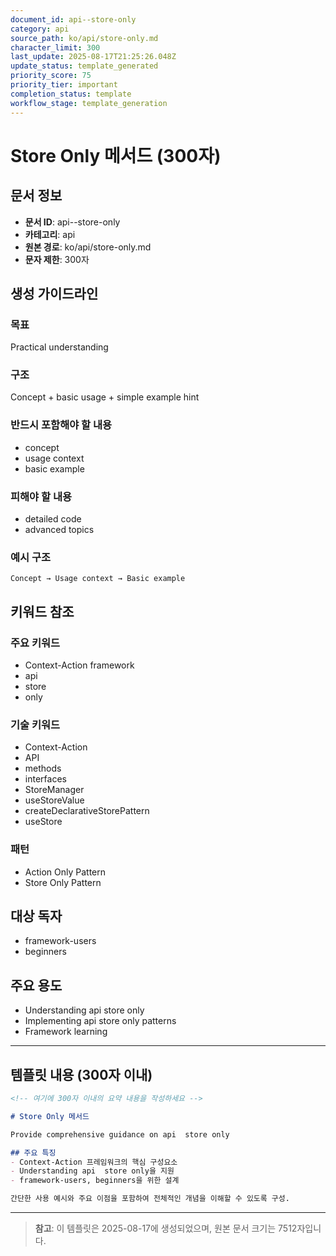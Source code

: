 ```yaml
---
document_id: api--store-only
category: api
source_path: ko/api/store-only.md
character_limit: 300
last_update: 2025-08-17T21:25:26.048Z
update_status: template_generated
priority_score: 75
priority_tier: important
completion_status: template
workflow_stage: template_generation
---
```


# Store Only 메서드 (300자)

## 문서 정보
- **문서 ID**: api--store-only
- **카테고리**: api
- **원본 경로**: ko/api/store-only.md
- **문자 제한**: 300자

## 생성 가이드라인

### 목표
Practical understanding

### 구조
Concept + basic usage + simple example hint

### 반드시 포함해야 할 내용
- concept
- usage context
- basic example

### 피해야 할 내용  
- detailed code
- advanced topics

### 예시 구조
```
Concept → Usage context → Basic example
```

## 키워드 참조

### 주요 키워드
- Context-Action framework
- api
- store
- only

### 기술 키워드
- Context-Action
- API
- methods
- interfaces
- StoreManager
- useStoreValue
- createDeclarativeStorePattern
- useStore

### 패턴
- Action Only Pattern
- Store Only Pattern

## 대상 독자
- framework-users
- beginners

## 주요 용도
- Understanding api  store only
- Implementing api  store only patterns
- Framework learning

---

## 템플릿 내용 (300자 이내)

```markdown
<!-- 여기에 300자 이내의 요약 내용을 작성하세요 -->

# Store Only 메서드

Provide comprehensive guidance on api  store only

## 주요 특징
- Context-Action 프레임워크의 핵심 구성요소
- Understanding api  store only을 지원
- framework-users, beginners을 위한 설계

간단한 사용 예시와 주요 이점을 포함하여 전체적인 개념을 이해할 수 있도록 구성.
```

---

> **참고**: 이 템플릿은 2025-08-17에 생성되었으며, 
> 원본 문서 크기는 7512자입니다.
